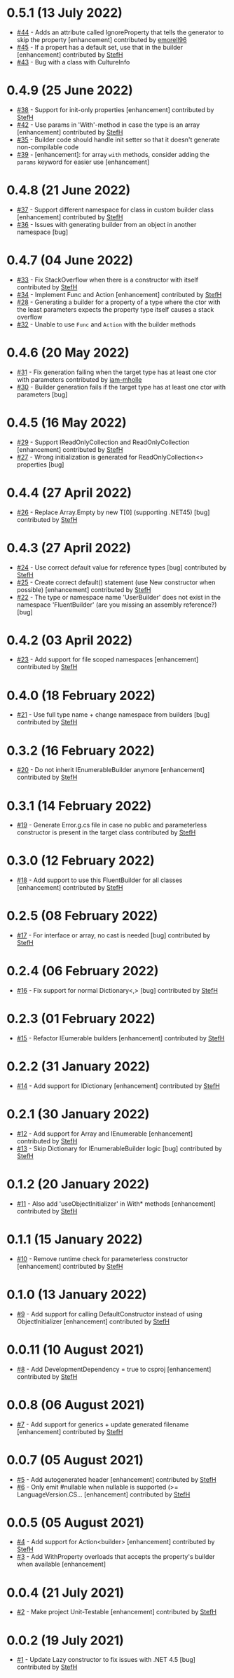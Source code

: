 # 0.5.1 (13 July 2022)
- [#44](https://github.com/StefH/FluentBuilder/pull/44) - Adds an attribute called IgnoreProperty that tells the generator to skip the property [enhancement] contributed by [emorell96](https://github.com/emorell96)
- [#45](https://github.com/StefH/FluentBuilder/pull/45) - If a propert has a default set, use that in the builder [enhancement] contributed by [StefH](https://github.com/StefH)
- [#43](https://github.com/StefH/FluentBuilder/issues/43) - Bug with a class with CultureInfo

# 0.4.9 (25 June 2022)
- [#38](https://github.com/StefH/FluentBuilder/pull/38) - Support for init-only properties [enhancement] contributed by [StefH](https://github.com/StefH)
- [#42](https://github.com/StefH/FluentBuilder/pull/42) - Use params in 'With'-method in case the type is an array [enhancement] contributed by [StefH](https://github.com/StefH)
- [#35](https://github.com/StefH/FluentBuilder/issues/35) - Builder code should handle init setter so that it doesn't generate non-compilable code
- [#39](https://github.com/StefH/FluentBuilder/issues/39) - [enhancement]: for array `with` methods, consider adding the `params` keyword for easier use [enhancement]

# 0.4.8 (21 June 2022)
- [#37](https://github.com/StefH/FluentBuilder/pull/37) - Support different namespace for class in custom builder class [enhancement] contributed by [StefH](https://github.com/StefH)
- [#36](https://github.com/StefH/FluentBuilder/issues/36) - Issues with generating builder from an object in another namespace [bug]

# 0.4.7 (04 June 2022)
- [#33](https://github.com/StefH/FluentBuilder/pull/33) - Fix StackOverflow when there is a constructor with itself contributed by [StefH](https://github.com/StefH)
- [#34](https://github.com/StefH/FluentBuilder/pull/34) - Implement Func and Action [enhancement] contributed by [StefH](https://github.com/StefH)
- [#28](https://github.com/StefH/FluentBuilder/issues/28) - Generating a builder for a property of a type where the ctor with the least parameters expects the property type itself causes a stack overflow
- [#32](https://github.com/StefH/FluentBuilder/issues/32) - Unable to use `Func` and `Action` with the builder methods

# 0.4.6 (20 May 2022)
- [#31](https://github.com/StefH/FluentBuilder/pull/31) - Fix generation failing when the target type has at least one ctor with parameters contributed by [iam-mholle](https://github.com/iam-mholle)
- [#30](https://github.com/StefH/FluentBuilder/issues/30) - Builder generation fails if the target type has at least one ctor with parameters [bug]

# 0.4.5 (16 May 2022)
- [#29](https://github.com/StefH/FluentBuilder/pull/29) - Support IReadOnlyCollection and ReadOnlyCollection [enhancement] contributed by [StefH](https://github.com/StefH)
- [#27](https://github.com/StefH/FluentBuilder/issues/27) - Wrong initialization is generated for ReadOnlyCollection&lt;&gt; properties [bug]

# 0.4.4 (27 April 2022)
- [#26](https://github.com/StefH/FluentBuilder/pull/26) - Replace Array.Empty by new T[0] (supporting .NET45) [bug] contributed by [StefH](https://github.com/StefH)

# 0.4.3 (27 April 2022)
- [#24](https://github.com/StefH/FluentBuilder/pull/24) - Use correct default value for reference types [bug] contributed by [StefH](https://github.com/StefH)
- [#25](https://github.com/StefH/FluentBuilder/pull/25) - Create correct default() statement (use New constructor when possible) [enhancement] contributed by [StefH](https://github.com/StefH)
- [#22](https://github.com/StefH/FluentBuilder/issues/22) - The type or namespace name 'UserBuilder' does not exist in the namespace 'FluentBuilder' (are you missing an assembly reference?) [bug]

# 0.4.2 (03 April 2022)
- [#23](https://github.com/StefH/FluentBuilder/pull/23) - Add support for file scoped namespaces [enhancement] contributed by [StefH](https://github.com/StefH)

# 0.4.0 (18 February 2022)
- [#21](https://github.com/StefH/FluentBuilder/pull/21) - Use full type name + change namespace from builders [bug] contributed by [StefH](https://github.com/StefH)

# 0.3.2 (16 February 2022)
- [#20](https://github.com/StefH/FluentBuilder/pull/20) - Do not inherit IEnumerableBuilder anymore [enhancement] contributed by [StefH](https://github.com/StefH)

# 0.3.1 (14 February 2022)
- [#19](https://github.com/StefH/FluentBuilder/pull/19) - Generate Error.g.cs file in case no public and parameterless constructor is present in the target class contributed by [StefH](https://github.com/StefH)

# 0.3.0 (12 February 2022)
- [#18](https://github.com/StefH/FluentBuilder/pull/18) - Add support to use this FluentBuilder for all classes [enhancement] contributed by [StefH](https://github.com/StefH)

# 0.2.5 (08 February 2022)
- [#17](https://github.com/StefH/FluentBuilder/pull/17) - For interface or array, no cast is needed [bug] contributed by [StefH](https://github.com/StefH)

# 0.2.4 (06 February 2022)
- [#16](https://github.com/StefH/FluentBuilder/pull/16) - Fix support for normal Dictionary&lt;,&gt; [bug] contributed by [StefH](https://github.com/StefH)

# 0.2.3 (01 February 2022)
- [#15](https://github.com/StefH/FluentBuilder/pull/15) - Refactor IEumerable builders [enhancement] contributed by [StefH](https://github.com/StefH)

# 0.2.2 (31 January 2022)
- [#14](https://github.com/StefH/FluentBuilder/pull/14) - Add support for IDictionary [enhancement] contributed by [StefH](https://github.com/StefH)

# 0.2.1 (30 January 2022)
- [#12](https://github.com/StefH/FluentBuilder/pull/12) - Add support for Array and IEnumerable [enhancement] contributed by [StefH](https://github.com/StefH)
- [#13](https://github.com/StefH/FluentBuilder/pull/13) - Skip Dictionary for IEnumerableBuilder logic [bug] contributed by [StefH](https://github.com/StefH)

# 0.1.2 (20 January 2022)
- [#11](https://github.com/StefH/FluentBuilder/pull/11) - Also add 'useObjectInitializer' in With* methods [enhancement] contributed by [StefH](https://github.com/StefH)

# 0.1.1 (15 January 2022)
- [#10](https://github.com/StefH/FluentBuilder/pull/10) - Remove runtime check for parameterless constructor [enhancement] contributed by [StefH](https://github.com/StefH)

# 0.1.0 (13 January 2022)
- [#9](https://github.com/StefH/FluentBuilder/pull/9) - Add support for calling DefaultConstructor instead of using ObjectInitializer  [enhancement] contributed by [StefH](https://github.com/StefH)

# 0.0.11 (10 August 2021)
- [#8](https://github.com/StefH/FluentBuilder/pull/8) - Add DevelopmentDependency = true to csproj [enhancement] contributed by [StefH](https://github.com/StefH)

# 0.0.8 (06 August 2021)
- [#7](https://github.com/StefH/FluentBuilder/pull/7) - Add support for generics + update generated filename [enhancement] contributed by [StefH](https://github.com/StefH)

# 0.0.7 (05 August 2021)
- [#5](https://github.com/StefH/FluentBuilder/pull/5) - Add autogenerated header [enhancement] contributed by [StefH](https://github.com/StefH)
- [#6](https://github.com/StefH/FluentBuilder/pull/6) - Only emit #nullable when nullable is supported (&gt;= LanguageVersion.CS&#8230; [enhancement] contributed by [StefH](https://github.com/StefH)

# 0.0.5 (05 August 2021)
- [#4](https://github.com/StefH/FluentBuilder/pull/4) - Add support for Action&lt;builder&gt; [enhancement] contributed by [StefH](https://github.com/StefH)
- [#3](https://github.com/StefH/FluentBuilder/issues/3) - Add WithProperty overloads that accepts the property's builder when available [enhancement]

# 0.0.4 (21 July 2021)
- [#2](https://github.com/StefH/FluentBuilder/pull/2) - Make project Unit-Testable [enhancement] contributed by [StefH](https://github.com/StefH)

# 0.0.2 (19 July 2021)
- [#1](https://github.com/StefH/FluentBuilder/pull/1) - Update Lazy constructor to fix issues with .NET 4.5 [bug] contributed by [StefH](https://github.com/StefH)

